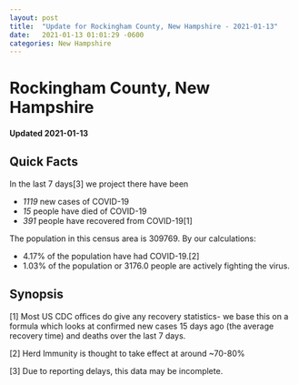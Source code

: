 ```yaml
---
layout: post
title:  "Update for Rockingham County, New Hampshire - 2021-01-13"
date:   2021-01-13 01:01:29 -0600
categories: New Hampshire
---
```


# Rockingham County, New Hampshire
#### Updated 2021-01-13

## Quick Facts

In the last 7 days[3] we project there have been
- *1119* new cases of COVID-19
- *15* people have died of COVID-19
- *391* people have recovered from COVID-19[1]

The population in this census area is 309769. By our calculations:
- 4.17% of the population have had COVID-19.[2]
- 1.03% of the population or 3176.0 people are actively fighting the virus.

## Synopsis




[1] Most US CDC offices do give any recovery statistics- we base this on a formula which looks at confirmed new cases
15 days ago (the average recovery time) and deaths over the last 7 days.

[2] Herd Immunity is thought to take effect at around ~70-80%

[3] Due to reporting delays, this data may be incomplete.
 
    